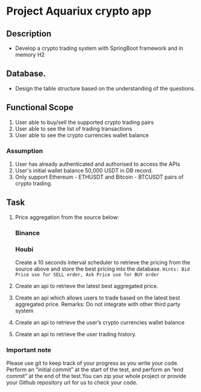 # Project Aquariux crypto app
## Description

- Develop a crypto trading system with SpringBoot framework and in memory H2

## Database.
- Design the table structure based on the understanding of the questions.

## Functional Scope
1. User able to buy/sell the supported crypto trading pairs
2. User able to see the list of trading transactions
3. User able to see the crypto currencies wallet balance

### Assumption

1. User has already authenticated and authorised to access the APIs
2. User's initial wallet balance 50,000 USDT in DB record.
3. Only support Ethereum - ETHUSDT and Bitcoin - BTCUSDT pairs of crypto trading.

## Task

1. Price aggregation from the source below:
   ### Binance
   [Url Binance API]: https://api.binance.com/api/v3/ticker/bookTicker
   
   ### Houbi
   [Url Houbi API]: https://api.huobi.pro/market/tickers
Create a 10 seconds interval scheduler to retrieve the pricing from the source above and store the best pricing into the database.
      `
         Hints: Bid Price use for SELL order, Ask Price use for BUY order
      `
2. Create an api to retrieve the latest best aggregated price.
3. Create an api which allows users to trade based on the latest best aggregated price.
   Remarks: Do not integrate with other third party system
4. Create an api to retrieve the user’s crypto currencies wallet balance
5. Create an api to retrieve the user trading history.

### Important note

Please use git to keep track of your progress as you write your code. Perform an “initial  commit” at the start of the test, and perform an “end commit” at the end of the test.You  can zip your whole project or provide your Github repository url for us to check your code.
